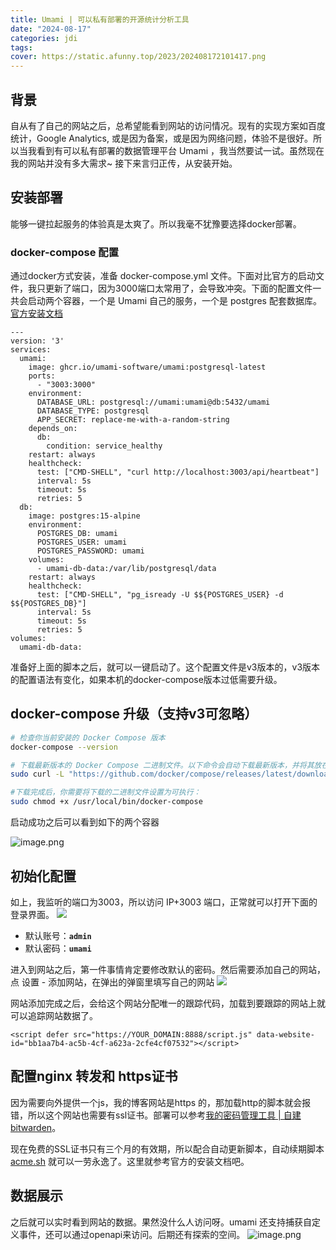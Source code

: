 ```yaml
---
title: Umami | 可以私有部署的开源统计分析工具
date: "2024-08-17"
categories: jdi
tags:
cover: https://static.afunny.top/2023/202408172101417.png
---
```

## 背景
自从有了自己的网站之后，总希望能看到网站的访问情况。现有的实现方案如百度统计，Google Analytics, 或是因为备案，或是因为网络问题，体验不是很好。所以当我看到有可以私有部署的数据管理平台 Umami ，我当然要试一试。虽然现在我的网站并没有多大需求~ 接下来言归正传，从安装开始。

## 安装部署
能够一键拉起服务的体验真是太爽了。所以我毫不犹豫要选择docker部署。
### docker-compose 配置

通过docker方式安装，准备 docker-compose.yml 文件。下面对比官方的启动文件，我只更新了端口，因为3000端口太常用了，会导致冲突。下面的配置文件一共会启动两个容器，一个是 Umami 自己的服务，一个是 postgres 配套数据库。
[官方安装文档](https://umami.is/docs/install#installing-with-docker)  

```docker
---
version: '3'
services:
  umami:
    image: ghcr.io/umami-software/umami:postgresql-latest
    ports:
      - "3003:3000"
    environment:
      DATABASE_URL: postgresql://umami:umami@db:5432/umami
      DATABASE_TYPE: postgresql
      APP_SECRET: replace-me-with-a-random-string
    depends_on:
      db:
        condition: service_healthy
    restart: always
    healthcheck:
      test: ["CMD-SHELL", "curl http://localhost:3003/api/heartbeat"]
      interval: 5s
      timeout: 5s
      retries: 5
  db:
    image: postgres:15-alpine
    environment:
      POSTGRES_DB: umami
      POSTGRES_USER: umami
      POSTGRES_PASSWORD: umami
    volumes:
      - umami-db-data:/var/lib/postgresql/data
    restart: always
    healthcheck:
      test: ["CMD-SHELL", "pg_isready -U $${POSTGRES_USER} -d $${POSTGRES_DB}"]
      interval: 5s
      timeout: 5s
      retries: 5
volumes:
  umami-db-data:
```

准备好上面的脚本之后，就可以一键启动了。这个配置文件是v3版本的，v3版本的配置语法有变化，如果本机的docker-compose版本过低需要升级。  

## docker-compose 升级（支持v3可忽略）

```bash
# 检查你当前安装的 Docker Compose 版本
docker-compose --version

# 下载最新版本的 Docker Compose 二进制文件。以下命令会自动下载最新版本，并将其放在 /usr/local/bin/ 目录下：
sudo curl -L "https://github.com/docker/compose/releases/latest/download/docker-compose-$(uname -s)-$(uname -m)" -o /usr/local/bin/docker-compose

#下载完成后，你需要将下载的二进制文件设置为可执行：
sudo chmod +x /usr/local/bin/docker-compose
```

启动成功之后可以看到如下的两个容器

![image.png](https://static.afunny.top/2023/202408172101419.png)

## 初始化配置
如上，我监听的端口为3003，所以访问 IP+3003 端口，正常就可以打开下面的登录界面。
![](https://static.afunny.top/2023/202408172107261.png)

- 默认账号：**`admin`**
- 默认密码：**`umami`**

进入到网站之后，第一件事情肯定要修改默认的密码。然后需要添加自己的网站，点 设置 - 添加网站，在弹出的弹窗里填写自己的网站
![](https://static.afunny.top/2023/202408172110380.png)


网站添加完成之后，会给这个网站分配唯一的跟踪代码，加载到要跟踪的网站上就可以追踪网站数据了。
```
<script defer src="https://YOUR_DOMAIN:8888/script.js" data-website-id="bb1aa7b4-ac5b-4cf-a623a-2cfe4cf07532"></script>
```
## 配置nginx 转发和 https证书

因为需要向外提供一个js，我的博客网站是https 的，那加载http的脚本就会报错，所以这个网站也需要有ssl证书。部署可以参考[我的密码管理工具 | 自建 bitwarden](/bitwarden#部署篇)。

现在免费的SSL证书只有三个月的有效期，所以配合自动更新脚本，自动续期脚本 [acme.sh](https://github.com/acmesh-official/acme.sh?tab=readme-ov-file) 就可以一劳永逸了。这里就参考官方的安装文档吧。


## 数据展示
之后就可以实时看到网站的数据。果然没什么人访问呀。umami 还支持捕获自定义事件，还可以通过openapi来访问。后期还有探索的空间。
![image.png](https://static.afunny.top/2023/202408172101417.png)
